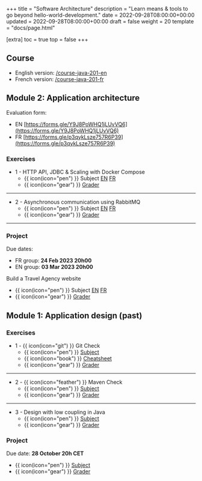+++
title = "Software Architecture"
description = "Learn means & tools to go beyond hello-world-development."
date = 2022-09-28T08:00:00+00:00
updated = 2022-09-28T08:00:00+00:00
draft = false
weight = 20
template = "docs/page.html"

[extra]
toc = true
top = false
+++

## Course
* English version: [/course-java-201-en](https://lernejo.github.io/course-java-201-en/)
* French version: [/course-java-201-fr](https://lernejo.github.io/course-java-201-fr/)

## Module 2: Application architecture

Evaluation form:

* EN [https://forms.gle/Y9J8PoWHQ1jLUvVQ6](https://forms.gle/Y9J8PoWHQ1jLUvVQ6)
* FR [https://forms.gle/p3qykLsze757R6P39](https://forms.gle/p3qykLsze757R6P39)

### Exercises

* 1 - HTTP API, JDBC & Scaling with Docker Compose
    * {{ icon(icon="pen") }}  Subject [EN](https://github.com/lernejo/exercises/blob/master/simple_web_app_spring/EXERCISE_en.adoc) [FR](https://github.com/lernejo/exercises/blob/master/simple_web_app_spring/EXERCISE_fr.adoc)
    * {{ icon(icon="gear") }} [Grader](https://github.com/lernejo/korekto-simple-web-app-grader)
---
* 2 - Asynchronous communication using RabbitMQ
    * {{ icon(icon="pen") }}  Subject [EN](https://github.com/lernejo/exercises/blob/master/amqp/EXERCISE_en.adoc) [FR](https://github.com/lernejo/exercises/blob/master/amqp/EXERCISE_fr.adoc)
    * {{ icon(icon="gear") }} [Grader](https://github.com/lernejo/korekto-amqp-grader)
---

### Project

Due dates:

* FR group: **24 Feb 2023 20h00**
* EN group: **03 Mar 2023 20h00**

Build a Travel Agency website
* {{ icon(icon="pen") }} Subject [EN](https://github.com/lernejo/exercises/blob/master/projects/spring_http_api/PROJECT_TRAVEL_AGENCY_en.adoc) [FR](https://github.com/lernejo/exercises/blob/master/projects/spring_http_api/PROJECT_TRAVEL_AGENCY_fr.adoc)
* {{ icon(icon="gear") }} [Grader](https://github.com/lernejo/korekto-travel-agency-grader)


## Module 1: Application design (past)

### Exercises

* 1 - {{ icon(icon="git") }} Git Check
    * {{ icon(icon="pen") }}  [Subject](https://github.com/lernejo/exercises/blob/master/git_fr/EXERCISE.md)
    * {{ icon(icon="book") }} [Cheatsheet](https://github.com/lernejo/exercises/blob/master/git_fr/CHEATSHEET.md)
    * {{ icon(icon="gear") }} [Grader](https://github.com/lernejo/korekto-git-grader)
---
* 2 - {{ icon(icon="feather") }} Maven Check
    * {{ icon(icon="pen") }}  [Subject](https://github.com/lernejo/exercises/blob/master/maven_fr/EXERCISE.adoc)
    * {{ icon(icon="gear") }} [Grader](https://github.com/lernejo/korekto-maven-grader)
---
- 3 - Design with low coupling in Java
    * {{ icon(icon="pen") }}  [Subject](https://github.com/lernejo/exercises/blob/master/decoupling_fr/EXERCISE.adoc)
    * {{ icon(icon="gear") }} [Grader](https://github.com/lernejo/korekto-decoupling-grader)

### Project

Due date: **28 October 20h CET**

* {{ icon(icon="pen") }} [Subject](https://github.com/lernejo/exercises/blob/master/projects/uml_grapher/EXERCISE.md)
* {{ icon(icon="gear") }} [Grader](https://github.com/lernejo/korekto-uml-grapher-grader)

